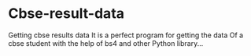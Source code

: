 # Cbse-result-data
Getting cbse results data
It is a perfect program for getting the data
Of a cbse student with the help of bs4 and other
Python library... 

